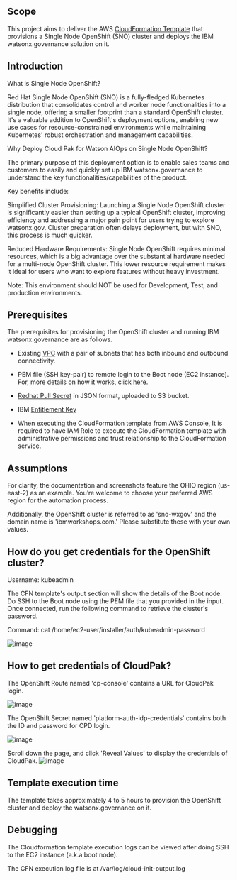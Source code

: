 
## Scope
This project aims to deliver the  AWS [CloudFormation Template](https://docs.aws.amazon.com/AWSCloudFormation/latest/UserGuide/Welcome.html) that provisions a Single Node OpenShift (SNO) cluster and deploys the IBM watsonx.governance solution on it.

## Introduction
What is Single Node OpenShift?

Red Hat Single Node OpenShift (SNO) is a fully-fledged Kubernetes distribution that consolidates control and worker node functionalities into a single node, offering a smaller footprint than a standard OpenShift cluster. It's a valuable addition to OpenShift's deployment options, enabling new use cases for resource-constrained environments while maintaining Kubernetes' robust orchestration and management capabilities.

Why Deploy Cloud Pak for Watson AIOps on Single Node OpenShift?

The primary purpose of this deployment option is to enable sales teams and customers to easily and quickly set up IBM watsonx.governance to understand the key functionalities/capabilities of the product. 

Key benefits include:

Simplified Cluster Provisioning: Launching a Single Node OpenShift cluster is significantly easier than setting up a typical OpenShift cluster, improving efficiency and addressing a major pain point for users trying to explore watsonx.gov. Cluster preparation often delays deployment, but with SNO, this process is much quicker.

Reduced Hardware Requirements: Single Node OpenShift requires minimal resources, which is a big advantage over the substantial hardware needed for a multi-node OpenShift cluster. This lower resource requirement makes it ideal for users who want to explore features without heavy investment.

Note: This environment should NOT be used for Development, Test, and production environments.  


## Prerequisites
The prerequisites for provisioning the OpenShift cluster and running IBM watsonx.governance are as follows.
- Existing [VPC](https://docs.aws.amazon.com/vpc/latest/userguide/what-is-amazon-vpc.html) with a pair of subnets that has both inbound and outbound connectivity.
- PEM file (SSH key-pair) to remote login to the Boot node (EC2 instance). For, more details on how it works, click [here](https://docs.aws.amazon.com/AWSEC2/latest/UserGuide/ec2-key-pairs.html).
- [Redhat Pull Secret](https://console.redhat.com/openshift/install/pull-secret) in JSON format, uploaded to S3 bucket.
- IBM [Entitlement Key](https://myibm.ibm.com/products-services/containerlibrary)

- When executing the CloudFormation template from AWS Console, It is required to have IAM Role to execute the CloudFormation template with administrative permissions and trust relationship to the CloudFormation service.
 
## Assumptions
For clarity, the documentation and screenshots feature the OHIO region (us-east-2) as an example. You’re welcome to choose your preferred AWS region for the automation process.

Additionally, the OpenShift cluster is referred to as 'sno-wxgov' and the domain name is 'ibmworkshops.com.' Please substitute these with your own values.
## How do you get credentials for the OpenShift cluster?
Username: kubeadmin

The CFN template's output section will show the details of the Boot node. Do SSH to the Boot node using the PEM file that you provided in the input.
Once connected, run the following command to retrieve the cluster's password.

Command: cat /home/ec2-user/installer/auth/kubeadmin-password

![image](https://github.com/user-attachments/assets/394007a1-d8bf-4bb9-b638-444cdcb1bec3)


## How to get credentials of CloudPak?
The OpenShift Route named 'cp-console' contains a URL for CloudPak login.

![image](https://github.com/user-attachments/assets/182822ad-edcc-430e-b898-32d9ff479d3b)


The OpenShift Secret named 'platform-auth-idp-credentials' contains both the ID and password for CPD login.

![image](https://github.com/user-attachments/assets/57620d26-746b-491d-9a4e-9bf758e47809)

Scroll down the page, and click 'Reveal Values' to display the credentials of CloudPak.
![image](https://github.com/user-attachments/assets/f966e412-9e74-4d61-a120-3d0e93237ff4)

## Template execution time
The template takes approximately 4 to 5 hours to provision the OpenShift cluster and deploy the watsonx.governance on it.

## Debugging
The Cloudformation template execution logs can be viewed after doing SSH to the EC2 instance (a.k.a boot node).

The CFN execution log file is at /var/log/cloud-init-output.log
